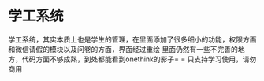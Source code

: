 # 学工系统
学工系统，其实本质上也是学生的管理，在里面添加了很多细小的功能，权限方面和微信请假的模块以及问卷的方面，界面经过重绘
里面仍然有一些不完善的地方，代码方面不够成熟，到处都能看到onethink的影子= =
只支持学习使用，请勿商用
